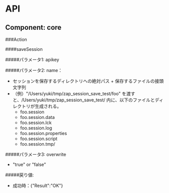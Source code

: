 API
=====

Component: core
-----

###Action

####saveSession


#####パラメータ1: apikey

#####パラメータ2: name：

- セッションを保存するディレクトリへの絶対パス + 保存するファイルの接頭文字列
- （例）"/Users/yuki/tmp/zap_session_save_test/foo" を渡すと、/Users/yuki/tmp/zap_session_save_test/ 内に、以下のファイルとディレクトリが生成される。
    - foo.session
    - foo.session.data
    - foo.session.lck
    - foo.session.log
    - foo.session.properties
    - foo.session.script
    - foo.session.tmp/

#####パラメータ3: overwrite

- "true" or "false"

#####戻り値:

- 成功時：{"Result":"OK"}


